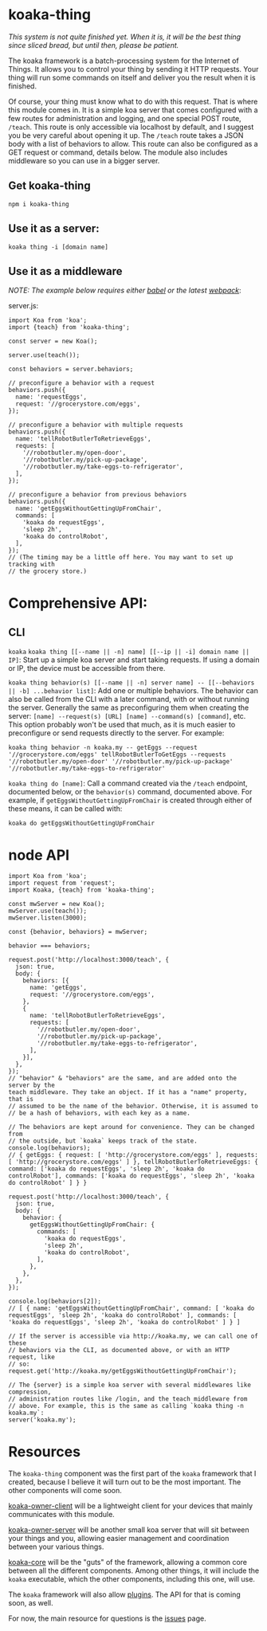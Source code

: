 # koaka-thing

*This system is not quite finished yet. When it is, it will be the best thing since sliced bread, but until then, please be patient.*

The koaka framework is a batch-processing system for the Internet of Things. It allows you to control your thing by sending it HTTP requests. Your thing will run some commands on itself and deliver you the result when it is finished.

Of course, your thing must know what to do with this request. That is where this module comes in. It is a simple koa server that comes configured with a few routes for administration and logging, and one special POST route, `/teach`. This route is only accessible via localhost by default, and I suggest you be very careful about opening it up. The `/teach` route takes a JSON body with a list of behaviors to allow. This route can also be configured as a GET request or command, details below. The module also includes middleware so you can use in a bigger server.

## Get koaka-thing

    npm i koaka-thing

## Use it as a server:

    koaka thing -i [domain name]

## Use it as a middleware
*NOTE: The example below requires either [babel][] or the latest [webpack][]*:

server.js:

```
import Koa from 'koa';
import {teach} from 'koaka-thing';

const server = new Koa();

server.use(teach());

const behaviors = server.behaviors;

// preconfigure a behavior with a request
behaviors.push({
  name: 'requestEggs',
  request: '//grocerystore.com/eggs',
});

// preconfigure a behavior with multiple requests
behaviors.push({
  name: 'tellRobotButlerToRetrieveEggs',
  requests: [
    '//robotbutler.my/open-door',
    '//robotbutler.my/pick-up-package',
    '//robotbutler.my/take-eggs-to-refrigerator',
  ],
});

// preconfigure a behavior from previous behaviors
behaviors.push({
  name: 'getEggsWithoutGettingUpFromChair',
  commands: [
    'koaka do requestEggs',
    'sleep 2h',
    'koaka do controlRobot',
  ],
});
// (The timing may be a little off here. You may want to set up tracking with
// the grocery store.)
```

# Comprehensive API:

## CLI

`koaka`
`koaka thing [[--name || -n] name] [[--ip || -i] domain name || IP]`: Start up a simple koa server and start taking requests. If using a domain or IP, the device must be accessible from there.

`koaka thing behavior(s) [[--name || -n] server name] -- [[--behaviors || -b] ...behavior list]`: Add one or multiple behaviors. The behavior can also be called from the CLI with a later command, with or without running the server. Generally the same as preconfiguring them when creating the server: `[name] --request(s) [URL] [name] --command(s) [command]`, etc. This option probably won't be used that much, as it is much easier to preconfigure or send requests directly to the server. For example:

    koaka thing behavior -n koaka.my -- getEggs --request '//grocerystore.com/eggs' tellRobotButlerToGetEggs --requests '//robotbutler.my/open-door' '//robotbutler.my/pick-up-package' '//robotbutler.my/take-eggs-to-refrigerator'

`koaka thing do [name]`: Call a command created via the `/teach` endpoint, documented below, or the `behavior(s)` command, documented above. For example, if `getEggsWithoutGettingUpFromChair` is created through either of these means, it can be called with:

    koaka do getEggsWithoutGettingUpFromChair

# node API

```
import Koa from 'koa';
import request from 'request';
import Koaka, {teach} from 'koaka-thing';

const mwServer = new Koa();
mwServer.use(teach());
mwServer.listen(3000);

const {behavior, behaviors} = mwServer;

behavior === behaviors;

request.post('http://localhost:3000/teach', {
  json: true,
  body: {
    behaviors: [{
      name: 'getEggs',
      request: '//grocerystore.com/eggs',
    },
    {
      name: 'tellRobotButlerToRetrieveEggs',
      requests: [
        '//robotbutler.my/open-door',
        '//robotbutler.my/pick-up-package',
        '//robotbutler.my/take-eggs-to-refrigerator',
      ],
    }],
  },
});
// "behavior" & "behaviors" are the same, and are added onto the server by the
teach middleware. They take an object. If it has a "name" property, that is
// assumed to be the name of the behavior. Otherwise, it is assumed to
// be a hash of behaviors, with each key as a name.

// The behaviors are kept around for convenience. They can be changed from
// the outside, but `koaka` keeps track of the state.
console.log(behaviors);
// { getEggs: { request: [ 'http://grocerystore.com/eggs' ], requests: [ 'http://grocerystore.com/eggs' ] }, tellRobotButlerToRetrieveEggs: { command: ['koaka do requestEggs', 'sleep 2h', 'koaka do controlRobot'], commands: ['koaka do requestEggs', 'sleep 2h', 'koaka do controlRobot' ] } }

request.post('http://localhost:3000/teach', {
  json: true,
  body: {
    behavior: {
      getEggsWithoutGettingUpFromChair: {
        commands: [
          'koaka do requestEggs',
          'sleep 2h',
          'koaka do controlRobot',
        ],
      },
    },
  },
});

console.log(behaviors[2]);
// [ { name: 'getEggsWithoutGettingUpFromChair', command: [ 'koaka do requestEggs', 'sleep 2h', 'koaka do controlRobot' ], commands: [ 'koaka do requestEggs', 'sleep 2h', 'koaka do controlRobot' ] } ]

// If the server is accessible via http://koaka.my, we can call one of these
// behaviors via the CLI, as documented above, or with an HTTP request, like
// so:
request.get('http://koaka.my/getEggsWithoutGettingUpFromChair');

// The {server} is a simple koa server with several middlewares like compression,
// administration routes like /login, and the teach middleware from
// above. For example, this is the same as calling `koaka thing -n koaka.my`:
server('koaka.my');
```

# Resources

The `koaka-thing` component was the first part of the `koaka` framework that I created, because I believe it will turn out to be the most important. The other components will come soon.

[koaka-owner-client][] will be  a lightweight client for your devices that mainly communicates with this module.

[koaka-owner-server][] will be another small koa server that will sit between your things and you, allowing easier management and coordination between your various things.

[koaka-core][] will be the "guts" of the framework, allowing a common core between all the different components. Among other things, it will include the `koaka` executable, which the other components, including this one, will use.

The `koaka` framework will also allow [plugins][koaka-plugins]. The API for that is coming soon, as well.

For now, the main resource for questions is the [issues][issues] page.

[babel]: http://babeljs.io
[webpack]: http://webpack.js.org
[koaka-owner-client]: http://github.com/trisys3/koaka-owner-client
[koaka-owner-server]: http://github.com/trisys3/koaka-owner-server
[koaka-core]: http://github.com/trisys3/koaka-core
[koaka-plugins]: http://npms.io/search?q=keywords:koaka
[issues]: http://github.com/trisys3/koaka-thing/issues
